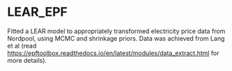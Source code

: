 # LEAR_EPF
Fitted a LEAR model to appropriately transformed electricity price data from Nordpool, using MCMC and shrinkage priors. Data was achieved from Lang et al (read https://epftoolbox.readthedocs.io/en/latest/modules/data_extract.html for more details).
